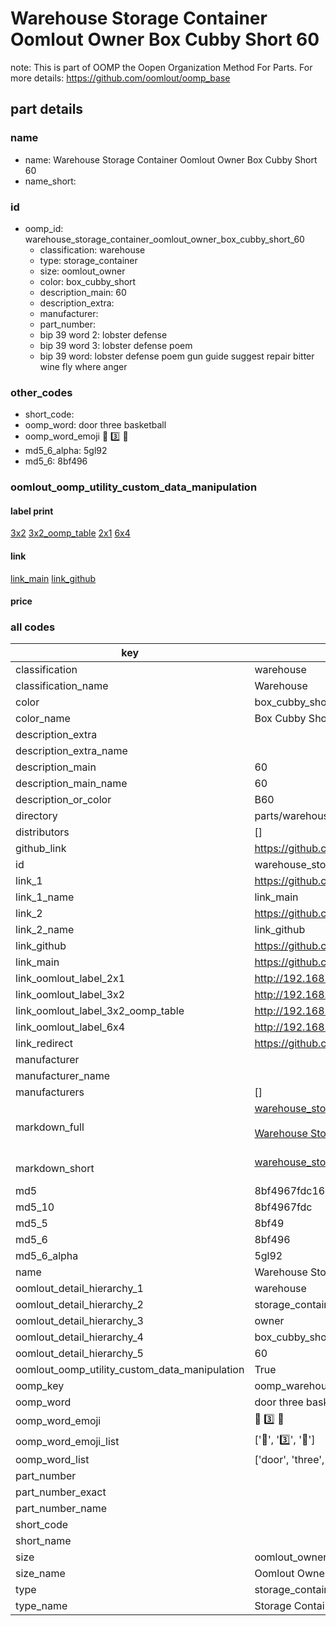 # Warehouse Storage Container Oomlout Owner Box Cubby Short 60  

note: This is part of OOMP the Oopen Organization Method For Parts. For more details: https://github.com/oomlout/oomp_base

##  part details
  







### name
* name: Warehouse Storage Container Oomlout Owner Box Cubby Short 60
* name_short: 
### id
* oomp_id: warehouse_storage_container_oomlout_owner_box_cubby_short_60
  * classification: warehouse
  * type: storage_container
  * size: oomlout_owner
  * color: box_cubby_short
  * description_main: 60
  * description_extra: 
  * manufacturer: 
  * part_number: 
  * bip 39 word 2: lobster defense
  * bip 39 word 3: lobster defense poem
  * bip 39 word: lobster defense poem gun guide suggest repair bitter wine fly where anger

### other_codes
* short_code: 
* oomp_word: door three basketball
* oomp_word_emoji :door: :three: :basketball:
* md5_6_alpha: 5gl92
* md5_6: 8bf496






### oomlout_oomp_utility_custom_data_manipulation
#### label print
[3x2](http://192.168.1.245:1112/?label=oomp%205gl92)
[3x2_oomp_table](http://192.168.1.108:1112/?label=oomp%205gl92)
[2x1](http://192.168.1.242:1112/?label=oomp%205gl92)
[6x4](http://192.168.1.55:1112/?label=oomp%205gl92)    

#### link

[link_main](https://github.com/oomlout/oomlout_oomp_version_1_messy/tree/main/parts/warehouse_storage_container_oomlout_owner_box_cubby_short_60) [link_github](https://github.com/oomlout/oomlout_oomp_version_1_messy/tree/main/parts/warehouse_storage_container_oomlout_owner_box_cubby_short_60)                             

#### price







### all codes 
| key | value |  
| --- | --- |  
| classification | warehouse |  
| classification_name | Warehouse |  
| color | box_cubby_short |  
| color_name | Box Cubby Short |  
| description_extra |  |  
| description_extra_name |  |  
| description_main | 60 |  
| description_main_name | 60 |  
| description_or_color | B60 |  
| directory | parts/warehouse_storage_container_oomlout_owner_box_cubby_short_60 |  
| distributors | [] |  
| github_link | https://github.com/oomlout/oomlout_oomp_part_src/tree/main/parts/warehouse_storage_container_oomlout_owner_box_cubby_short_60 |  
| id | warehouse_storage_container_oomlout_owner_box_cubby_short_60 |  
| link_1 | https://github.com/oomlout/oomlout_oomp_version_1_messy/tree/main/parts/warehouse_storage_container_oomlout_owner_box_cubby_short_60 |  
| link_1_name | link_main |  
| link_2 | https://github.com/oomlout/oomlout_oomp_version_1_messy/tree/main/parts/warehouse_storage_container_oomlout_owner_box_cubby_short_60 |  
| link_2_name | link_github |  
| link_github | https://github.com/oomlout/oomlout_oomp_version_1_messy/tree/main/parts/warehouse_storage_container_oomlout_owner_box_cubby_short_60 |  
| link_main | https://github.com/oomlout/oomlout_oomp_version_1_messy/tree/main/parts/warehouse_storage_container_oomlout_owner_box_cubby_short_60 |  
| link_oomlout_label_2x1 | http://192.168.1.242:1112/?label=oomp%205gl92 |  
| link_oomlout_label_3x2 | http://192.168.1.245:1112/?label=oomp%205gl92 |  
| link_oomlout_label_3x2_oomp_table | http://192.168.1.108:1112/?label=oomp%205gl92 |  
| link_oomlout_label_6x4 | http://192.168.1.55:1112/?label=oomp%205gl92 |  
| link_redirect | https://github.com/oomlout/oomlout_oomp_version_1_messy/tree/main/parts/warehouse_storage_container_oomlout_owner_box_cubby_short_60 |  
| manufacturer |  |  
| manufacturer_name |  |  
| manufacturers | [] |  
| markdown_full | [warehouse_storage_container_oomlout_owner_box_cubby_short_60](none)<br>[](none)<br>[Warehouse Storage Container Oomlout Owner Box Cubby Short 60](none)<br><br> |  
| markdown_short | [warehouse_storage_container_oomlout_owner_box_cubby_short_60](none)<br><br> |  
| md5 | 8bf4967fdc16d6d363b3c67f4e0e5c19 |  
| md5_10 | 8bf4967fdc |  
| md5_5 | 8bf49 |  
| md5_6 | 8bf496 |  
| md5_6_alpha | 5gl92 |  
| name | Warehouse Storage Container Oomlout Owner Box Cubby Short 60 |  
| oomlout_detail_hierarchy_1 | warehouse |  
| oomlout_detail_hierarchy_2 | storage_container |  
| oomlout_detail_hierarchy_3 | owner |  
| oomlout_detail_hierarchy_4 | box_cubby_short |  
| oomlout_detail_hierarchy_5 | 60 |  
| oomlout_oomp_utility_custom_data_manipulation | True |  
| oomp_key | oomp_warehouse_storage_container_oomlout_owner_box_cubby_short_60 |  
| oomp_word | door three basketball |  
| oomp_word_emoji | :door: :three: :basketball: |  
| oomp_word_emoji_list | [':door:', ':three:', ':basketball:'] |  
| oomp_word_list | ['door', 'three', 'basketball'] |  
| part_number |  |  
| part_number_exact |  |  
| part_number_name |  |  
| short_code |  |  
| short_name |  |  
| size | oomlout_owner |  
| size_name | Oomlout Owner |  
| type | storage_container |  
| type_name | Storage Container |  
